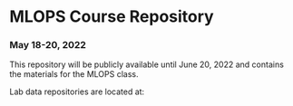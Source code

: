 # MLOPS Course Repository
### May 18-20, 2022

This repository will be publicly available until June 20, 2022 and contains the materials for the MLOPS class.

Lab data repositories are located at:



